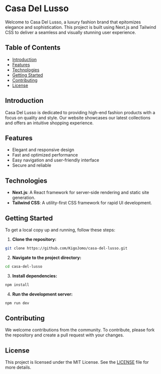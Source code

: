 # Casa Del Lusso

Welcome to Casa Del Lusso, a luxury fashion brand that epitomizes elegance and sophistication. This project is built using Next.js and Tailwind CSS to deliver a seamless and visually stunning user experience.

## Table of Contents

- [Introduction](#introduction)
- [Features](#features)
- [Technologies](#technologies)
- [Getting Started](#getting-started)
- [Contributing](#contributing)
- [License](#license)

## Introduction

Casa Del Lusso is dedicated to providing high-end fashion products with a focus on quality and style. Our website showcases our latest collections and offers an intuitive shopping experience.

## Features

- Elegant and responsive design
- Fast and optimized performance
- Easy navigation and user-friendly interface
- Secure and reliable

## Technologies

- **Next.js**: A React framework for server-side rendering and static site generation.
- **Tailwind CSS**: A utility-first CSS framework for rapid UI development.

## Getting Started

To get a local copy up and running, follow these steps:

1. **Clone the repository:**
  ```bash
  git clone https://github.com/KigoJomo/casa-del-lusso.git
  ```
2. **Navigate to the project directory:**
  ```bash
  cd casa-del-lusso
  ```
3. **Install dependencies:**
  ```bash
  npm install
  ```
4. **Run the development server:**
  ```bash
  npm run dev
  ```

## Contributing

We welcome contributions from the community. To contribute, please fork the repository and create a pull request with your changes.

## License

This project is licensed under the MIT License. See the [LICENSE](LICENSE) file for more details.
